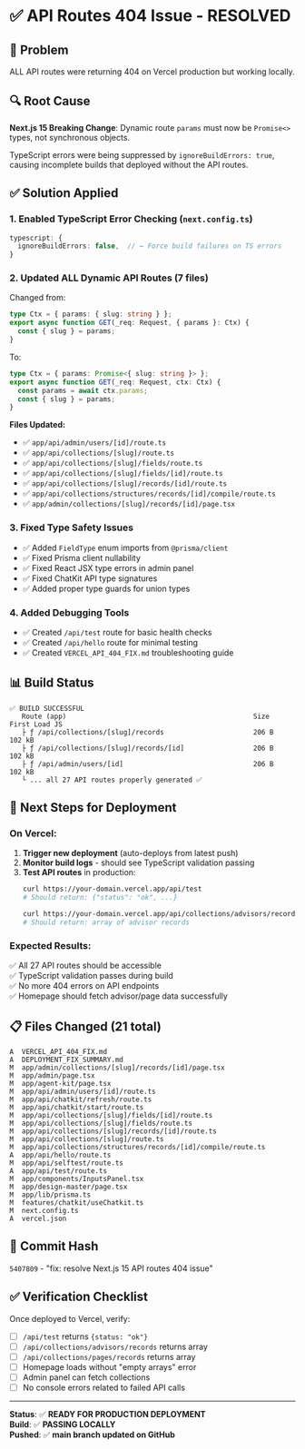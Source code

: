 # ✅ API Routes 404 Issue - RESOLVED

## 🎯 Problem
ALL API routes were returning 404 on Vercel production but working locally.

## 🔍 Root Cause
**Next.js 15 Breaking Change**: Dynamic route `params` must now be `Promise<>` types, not synchronous objects.

TypeScript errors were being suppressed by `ignoreBuildErrors: true`, causing incomplete builds that deployed without the API routes.

## ✅ Solution Applied

### 1. **Enabled TypeScript Error Checking** (`next.config.ts`)
```typescript
typescript: {
  ignoreBuildErrors: false,  // ← Force build failures on TS errors
}
```

### 2. **Updated ALL Dynamic API Routes** (7 files)
Changed from:
```typescript
type Ctx = { params: { slug: string } };
export async function GET(_req: Request, { params }: Ctx) {
  const { slug } = params;
}
```

To:
```typescript
type Ctx = { params: Promise<{ slug: string }> };
export async function GET(_req: Request, ctx: Ctx) {
  const params = await ctx.params;
  const { slug } = params;
}
```

**Files Updated:**
- ✅ `app/api/admin/users/[id]/route.ts`
- ✅ `app/api/collections/[slug]/route.ts`
- ✅ `app/api/collections/[slug]/fields/route.ts`
- ✅ `app/api/collections/[slug]/fields/[id]/route.ts`
- ✅ `app/api/collections/[slug]/records/[id]/route.ts`
- ✅ `app/api/collections/structures/records/[id]/compile/route.ts`
- ✅ `app/admin/collections/[slug]/records/[id]/page.tsx`

### 3. **Fixed Type Safety Issues**
- ✅ Added `FieldType` enum imports from `@prisma/client`
- ✅ Fixed Prisma client nullability
- ✅ Fixed React JSX type errors in admin panel
- ✅ Fixed ChatKit API type signatures
- ✅ Added proper type guards for union types

### 4. **Added Debugging Tools**
- ✅ Created `/api/test` route for basic health checks
- ✅ Created `/api/hello` route for minimal testing
- ✅ Created `VERCEL_API_404_FIX.md` troubleshooting guide

## 📊 Build Status
```
✅ BUILD SUCCESSFUL
   Route (app)                                              Size  First Load JS
   ├ ƒ /api/collections/[slug]/records                      206 B         102 kB
   ├ ƒ /api/collections/[slug]/records/[id]                 206 B         102 kB
   ├ ƒ /api/admin/users/[id]                                206 B         102 kB
   └ ... all 27 API routes properly generated ✅
```

## 🚀 Next Steps for Deployment

### On Vercel:
1. **Trigger new deployment** (auto-deploys from latest push)
2. **Monitor build logs** - should see TypeScript validation passing
3. **Test API routes** in production:
   ```bash
   curl https://your-domain.vercel.app/api/test
   # Should return: {"status": "ok", ...}
   
   curl https://your-domain.vercel.app/api/collections/advisors/records
   # Should return: array of advisor records
   ```

### Expected Results:
✅ All 27 API routes should be accessible  
✅ TypeScript validation passes during build  
✅ No more 404 errors on API endpoints  
✅ Homepage should fetch advisor/page data successfully  

## 📋 Files Changed (21 total)
```
A  VERCEL_API_404_FIX.md
A  DEPLOYMENT_FIX_SUMMARY.md
M  app/admin/collections/[slug]/records/[id]/page.tsx
M  app/admin/page.tsx
M  app/agent-kit/page.tsx
M  app/api/admin/users/[id]/route.ts
M  app/api/chatkit/refresh/route.ts
M  app/api/chatkit/start/route.ts
M  app/api/collections/[slug]/fields/[id]/route.ts
M  app/api/collections/[slug]/fields/route.ts
M  app/api/collections/[slug]/records/[id]/route.ts
M  app/api/collections/[slug]/route.ts
M  app/api/collections/structures/records/[id]/compile/route.ts
A  app/api/hello/route.ts
M  app/api/selftest/route.ts
A  app/api/test/route.ts
M  app/components/InputsPanel.tsx
M  app/design-master/page.tsx
M  app/lib/prisma.ts
M  features/chatkit/useChatkit.ts
M  next.config.ts
A  vercel.json
```

## 🔗 Commit Hash
`5407809` - "fix: resolve Next.js 15 API routes 404 issue"

## ✅ Verification Checklist
Once deployed to Vercel, verify:
- [ ] `/api/test` returns `{status: "ok"}`
- [ ] `/api/collections/advisors/records` returns array
- [ ] `/api/collections/pages/records` returns array
- [ ] Homepage loads without "empty arrays" error
- [ ] Admin panel can fetch collections
- [ ] No console errors related to failed API calls

---

**Status**: ✅ **READY FOR PRODUCTION DEPLOYMENT**  
**Build**: ✅ **PASSING LOCALLY**  
**Pushed**: ✅ **main branch updated on GitHub**

